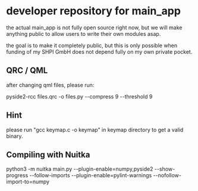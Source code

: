 # developer repository for main_app

the actual main_app is not fully open source right now, but we will make anything
public to allow users to write their own modules asap.

the goal is to make it completely public, but this is only possible when funding of my SHPI GmbH
does not depend fully on my own private pocket. 

## QRC / QML

after changing qml files, please run:

pyside2-rcc files.qrc -o files.py --compress 9 --threshold 9



## Hint

please run "gcc keymap.c -o keymap" in keymap directory to get a valid binary.


## Compiling with Nuitka

python3 -m nuitka main.py   --plugin-enable=numpy,pyside2 --show-progress --follow-imports  --plugin-enable=pylint-warnings  --nofollow-import-to=numpy



